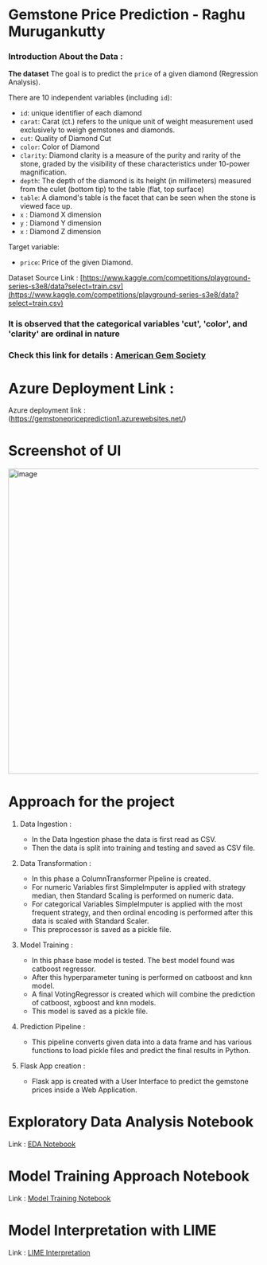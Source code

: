 # Gemstone Price Prediction - Raghu Murugankutty

### Introduction About the Data :

**The dataset** The goal is to predict the `price` of a given diamond (Regression Analysis).

There are 10 independent variables (including `id`):

* `id`: unique identifier of each diamond
* `carat`: Carat (ct.) refers to the unique unit of weight measurement used exclusively to weigh gemstones and diamonds.
* `cut`: Quality of Diamond Cut
* `color`: Color of Diamond
* `clarity`: Diamond clarity is a measure of the purity and rarity of the stone, graded by the visibility of these characteristics under 10-power magnification.
* `depth`: The depth of the diamond is its height (in millimeters) measured from the culet (bottom tip) to the table (flat, top surface)
* `table`: A diamond's table is the facet that can be seen when the stone is viewed face up.
* `x` : Diamond X dimension
* `y` : Diamond Y dimension
* `x` : Diamond Z dimension

Target variable:
* `price`: Price of the given Diamond.

Dataset Source Link :
[https://www.kaggle.com/competitions/playground-series-s3e8/data?select=train.csv](https://www.kaggle.com/competitions/playground-series-s3e8/data?select=train.csv)

### It is observed that the categorical variables 'cut', 'color', and 'clarity' are ordinal in nature

### Check this link for details : [American Gem Society](https://www.americangemsociety.org/ags-diamond-grading-system/)

# Azure Deployment Link :

Azure deployment link : (https://gemstonepriceprediction1.azurewebsites.net/)

# Screenshot of UI

<img width="613" alt="image" src="https://github.com/Raghu-murugankutty/gemstonePrediction/assets/41443395/0b397bc4-53a6-44bd-b7fb-74eaacfa9d81">

# Approach for the project 

1. Data Ingestion : 
    * In the Data Ingestion phase the data is first read as CSV. 
    * Then the data is split into training and testing and saved as CSV file.

2. Data Transformation : 
    * In this phase a ColumnTransformer Pipeline is created.
    * For numeric Variables first SimpleImputer is applied with strategy median, then Standard Scaling is performed on numeric data.
    * For categorical Variables SimpleImputer is applied with the most frequent strategy, and then ordinal encoding is performed after this data is scaled with Standard Scaler.
    * This preprocessor is saved as a pickle file.

3. Model Training : 
    * In this phase base model is tested. The best model found was catboost regressor.
    * After this hyperparameter tuning is performed on catboost and knn model.
    * A final VotingRegressor is created which will combine the prediction of catboost, xgboost and knn models.
    * This model is saved as a pickle file.

4. Prediction Pipeline : 
    * This pipeline converts given data into a data frame and has various functions to load pickle files and predict the final results in Python.

5. Flask App creation : 
    * Flask app is created with a User Interface to predict the gemstone prices inside a Web Application.

# Exploratory Data Analysis Notebook

Link : [EDA Notebook](./notebook/1_EDA_Gemstone_price.ipynb)

# Model Training Approach Notebook

Link : [Model Training Notebook](./notebook/2_Model_Training_Gemstone.ipynb)

# Model Interpretation with LIME 

Link : [LIME Interpretation](./notebook/3_Explainability_with_LIME.ipynb)
